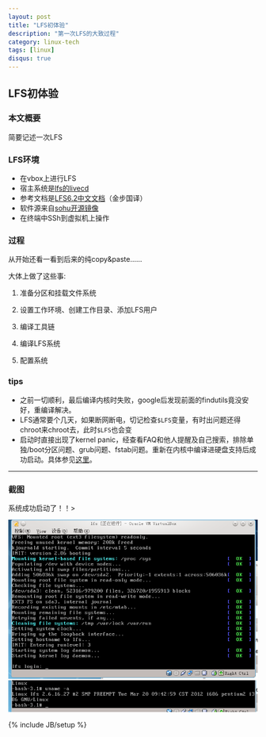 ```yaml
---
layout: post
title: "LFS初体验"
description: "第一次LFS的大致过程"
category: linux-tech
tags: [linux]
disqus: true
---
```


## LFS初体验 ##

### 本文概要 ###

简要记述一次LFS

### LFS环境 ###

- 在vbox上进行LFS
- 宿主系统是[lfs的livecd](http://ftp.osuosl.org/pub/lfs-livecd/)
- 参考文档是[LFS6.2中文文档](http://lamp.linux.gov.cn/Linux/LFS-6.2/index.html )（金步国译）
- 软件源来自[sohu开源镜像](http://mirrors.sohu.com/)
- 在终端中SSh到虚拟机上操作

### 过程 ###

从开始还看一看到后来的纯copy&paste......

大体上做了这些事:

1. 准备分区和挂载文件系统

2. 设置工作环境、创建工作目录、添加LFS用户

3. 编译工具链

4. 编译LFS系统

5. 配置系统

### tips ###

- 之前一切顺利，最后编译内核时失败，google后发现前面的findutils竟没安好，重编译解决。
- LFS通常要个几天，如果断网断电，切记检查`$LFS`变量，有时出问题还得chroot来chroot去，此时`$LFS`也会变
- 启动时直接出现了kernel panic，经查看FAQ和他人提醒及自己搜索，排除单独/boot分区问题、grub问题、fstab问题。重新在内核中编译进硬盘支持后成功启动。具体参见[这里](http://www.linuxeden.com/html/newbie/20100220/70680.html)。

***

### 截图 ###

系统成功启动了！！>

![Alt LFS启动成功截图][1]
![Alt LFS启动成功截图][2]

[1]: /images/lfs-1.png
[2]: /images/lfs-2.png

{% include JB/setup %}

